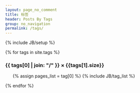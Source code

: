 ```yaml
---
layout: page_no_comment
title: 标签
header: Posts By Tags 
group: no_navigation
permalink: /tags/
---
```

{% include JB/setup %}


<div class="accordion-box" id="cat-accordion">
{% for tags in site.tags %} 
  <h3 id="{{ tags[0] }}-ref">{{ tags[0] | join: "/" }} &times; {{tags[1].size}}</h3>
  <div>
    <ul>
    {% assign pages_list = tag[0] %}  
    {% include JB/tag_list %}
    </ul>
  </div>
{% endfor %}
</div>


